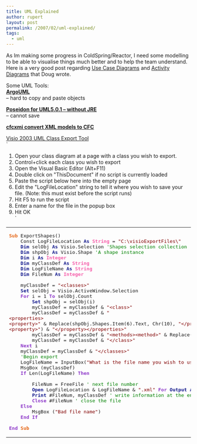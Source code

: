```yaml
---
title: UML Explained
author: rupert
layout: post
permalink: /2007/02/uml-explained/
tags:
  - uml
---
```

As Im making some progress in ColdSpring/Reactor, I need some modelling to be able to visualise things much better and to help the team understand. Here is a very good post regarding [Use Case Diagrams][1] and [Activity Diagrams][2] that Doug wrote.

Some UML Tools:  
**[ArgoUML][3]**  
&#8211; hard to copy and paste objects

**[Poseidon for UML5.0.1 &#8211; without JRE][4]**  
&#8211; cannot save

**[cfcxmi convert XML models to CFC][5]**

[Visio 2003 UML Class Export Tool][6]  
`<br />
1. Open your class diagram at a page with a class you wish to export.<br />
2. Control+click each class you wish to export<br />
3. Open the Visual Basic Editor (Alt+F11)<br />
4. Double click on "ThisDocument" if no script is currently loaded<br />
5. Paste the script below here into  the empty page<br />
6. Edit the "LogFileLocation" string to tell it where you wish to save your file.  (Note: this must exist before the script runs)<br />
7. Hit F5 to run the script<br />
8. Enter a name for the file in the popup box<br />
9. Hit OK<br />
`

<div class="wp_syntax">
  <table>
    <tr>
      <td class="code">
        <pre class="vb" style="font-family:monospace;"><span style="color: #E56717; font-weight: bold;">Sub</span> ExportShapes()
    Const LogFileLocation <span style="color: #151B8D; font-weight: bold;">As</span> <span style="color: #F660AB; font-weight: bold;">String</span> = <span style="color: #800000;">"C:\visioExportFiles\"</span>
    <span style="color: #151B8D; font-weight: bold;">Dim</span> selObj <span style="color: #151B8D; font-weight: bold;">As</span> Visio.Selection <span style="color: #008000;">'Shapes selection collection
</span>    <span style="color: #151B8D; font-weight: bold;">Dim</span> shpObj <span style="color: #151B8D; font-weight: bold;">As</span> Visio.Shape <span style="color: #008000;">'A shape instance
</span>    <span style="color: #151B8D; font-weight: bold;">Dim</span> i <span style="color: #151B8D; font-weight: bold;">As</span> <span style="color: #F660AB; font-weight: bold;">Integer</span>
    <span style="color: #151B8D; font-weight: bold;">Dim</span> myClassDef <span style="color: #151B8D; font-weight: bold;">As</span> <span style="color: #F660AB; font-weight: bold;">String</span>
    <span style="color: #151B8D; font-weight: bold;">Dim</span> LogFileName <span style="color: #151B8D; font-weight: bold;">As</span> <span style="color: #F660AB; font-weight: bold;">String</span>
    <span style="color: #151B8D; font-weight: bold;">Dim</span> FileNum <span style="color: #151B8D; font-weight: bold;">As</span> <span style="color: #F660AB; font-weight: bold;">Integer</span>
&nbsp;
    myClassDef = <span style="color: #800000;">"&lt;classes&gt;"</span>
    <span style="color: #151B8D; font-weight: bold;">Set</span> selObj = Visio.ActiveWindow.Selection
    <span style="color: #8D38C9; font-weight: bold;">For</span> i = 1 <span style="color: #8D38C9; font-weight: bold;">To</span> selObj.Count
        <span style="color: #151B8D; font-weight: bold;">Set</span> shpObj = selObj(i)
        myClassDef = myClassDef &amp; <span style="color: #800000;">"&lt;class&gt;"</span>
        myClassDef = myClassDef &amp; <span style="color: #800000;">"
&lt;properties&gt;
&lt;property&gt;"</span> &amp; Replace(shpObj.Shapes.Item(6).Text, Chr(10), <span style="color: #800000;">"&lt;/property&gt;
&lt;property&gt;"</span>) &amp; <span style="color: #800000;">"&lt;/property&gt;&lt;/properties&gt;"</span>
        myClassDef = myClassDef &amp; <span style="color: #800000;">"&lt;methods&gt;&lt;method&gt;"</span> &amp; Replace(shpObj.Shapes.Item(5).Text, Chr(10), <span style="color: #800000;">"&lt;/method&gt;&lt;method&gt;"</span>) &amp; <span style="color: #800000;">"&lt;/method&gt;&lt;/methods&gt;"</span>
        myClassDef = myClassDef &amp; <span style="color: #800000;">"&lt;/class&gt;"</span>
    <span style="color: #8D38C9; font-weight: bold;">Next</span> i
    myClassDef = myClassDef &amp; <span style="color: #800000;">"&lt;/classes&gt;"</span>
    <span style="color: #008000;">'Begin export
</span>    LogFileName = InputBox(<span style="color: #800000;">"What is the file name you wish to use (exclude the .xml extension)?"</span>, <span style="color: #800000;">"Export Classes"</span>)
    MsgBox (myClassDef)
    <span style="color: #8D38C9; font-weight: bold;">If</span> Len(LogFileName) <span style="color: #8D38C9; font-weight: bold;">Then</span>
&nbsp;
        FileNum = FreeFile <span style="color: #008000;">' next file number
</span>        <span style="color: #151B8D; font-weight: bold;">Open</span> LogFileLocation &amp; LogFileName &amp; <span style="color: #800000;">".xml"</span> <span style="color: #8D38C9; font-weight: bold;">For</span> <span style="color: #151B8D; font-weight: bold;">Output</span> <span style="color: #151B8D; font-weight: bold;">As</span> #FileNum <span style="color: #008000;">' creates the file if it doesn't exist
</span>        <span style="color: #151B8D; font-weight: bold;">Print</span> #FileNum, myClassDef <span style="color: #008000;">' write information at the end of the text file
</span>        <span style="color: #8D38C9; font-weight: bold;">Close</span> #FileNum <span style="color: #008000;">' close the file
</span>    <span style="color: #8D38C9; font-weight: bold;">Else</span>
        MsgBox (<span style="color: #800000;">"Bad file name"</span>)
    <span style="color: #8D38C9; font-weight: bold;">End</span> <span style="color: #8D38C9; font-weight: bold;">If</span>
&nbsp;
<span style="color: #8D38C9; font-weight: bold;">End</span> <span style="color: #E56717; font-weight: bold;">Sub</span></pre>
      </td>
    </tr>
  </table>
</div>

 [1]: http://www.doughughes.net/index.cfm?event=viewEntry&entryId=86
 [2]: http://www.doughughes.net/index.cfm?event=viewEntry&entryId=97
 [3]: http://argouml.tigris.org/
 [4]: http://www.gentleware.com/downloadcenter.html
 [5]: http://cfcxmi.tigris.org/
 [6]: http://www.webdevref.com/blog/index.cfm?mode=entry&entry=BF2978A8-FF56-FC82-0879E67AA4DAA062&dv=notable
